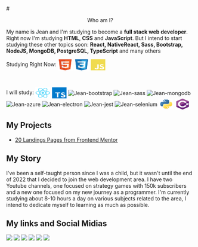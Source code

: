 #<center>Who am I?</center>

My name is Jean and I'm studying to become a **full stack web developer**. Right now I'm studying **HTML**, **CSS** and **JavaScript**. But I intend to start studying these other topics soon: **React, NativeReact, Sass, Bootstrap, NodeJS, MongoDB, PostgreSQL, TypeScript** and many others
<div style="display: inline_block">
  <p> Studying Right Now: 
  <img align="center" alt="Jean-HTML" height="30" width="40" src="https://raw.githubusercontent.com/devicons/devicon/master/icons/html5/html5-original.svg">
  <img align="center" alt="Jean-CSS" height="30" width="40" src="https://raw.githubusercontent.com/devicons/devicon/master/icons/css3/css3-original.svg">
  <img align="center" alt="Jean-Js" height="30" width="40" src="https://raw.githubusercontent.com/devicons/devicon/master/icons/javascript/javascript-plain.svg">
</div>
<div style="display: inline_block"><br>
  <p> I will study: 
  <img align="center" alt="Jean-React" height="30" width="40" src="https://raw.githubusercontent.com/devicons/devicon/master/icons/react/react-original.svg">
  <img align="center" alt="Jean-Ts" height="30" width="40" src="https://raw.githubusercontent.com/devicons/devicon/master/icons/typescript/typescript-plain.svg">
  <img align="center" alt="Jean-bootstrap" height="30" width="40"  src="https://cdn.jsdelivr.net/gh/devicons/devicon/icons/bootstrap/bootstrap-original.svg" />
  <img align="center" alt="Jean-sass" height="30" width="40"  src="https://cdn.jsdelivr.net/gh/devicons/devicon/icons/sass/sass-original.svg" />
  <img align="center" alt="Jean-mongodb" height="30" width="40"  src="https://cdn.jsdelivr.net/gh/devicons/devicon/icons/mongodb/mongodb-original.svg">
  <img align="center" alt="Jean-azure" height="30" width="40"  src="https://cdn.jsdelivr.net/gh/devicons/devicon/icons/azure/azure-original.svg" />
  <img align="center" alt="Jean-electron" height="30" width="40"  src="https://cdn.jsdelivr.net/gh/devicons/devicon/icons/electron/electron-original.svg" />
  <img align="center" alt="Jean-jest" height="30" width="40"  src="https://cdn.jsdelivr.net/gh/devicons/devicon/icons/jest/jest-plain.svg" />
  <img align="center" alt="Jean-selenium" height="30" width="40"  src="https://cdn.jsdelivr.net/gh/devicons/devicon/icons/selenium/selenium-original.svg" />
  <img align="center" alt="Jean-Python" height="30" width="40" src="https://raw.githubusercontent.com/devicons/devicon/master/icons/python/python-original.svg">
  <img align="center" alt="Jean-Csharp" height="30" width="40" src="https://raw.githubusercontent.com/devicons/devicon/master/icons/csharp/csharp-original.svg">
</div>

## My Projects

- [20 Landings Pages from Frontend Mentor](https://github.com/JeanArkantos/Frontend_Mentor_Project)

## My Story

I've been a self-taught person since I was a child, but it wasn't until the end of 2022 that I decided to join the web development area. I have two Youtube channels, one focused on strategy games with 150k subscribers and a new one focused on my new journey as a programmer. I'm currently studying about 8-10 hours a day on various subjects related to the area, I intend to dedicate myself to learning as much as possible.

## My links and Social Midias

<div> 
  <a href="https://www.linkedin.com/in/jean-ricardo-79928a256/" target="_blank"><img src="https://img.shields.io/badge/-LinkedIn-%230077B5?style=for-the-badge&logo=linkedin&logoColor=white" target="_blank"></a> 
  <a href="https://www.youtube.com/c/Arkantos" target="_blank"><img src="https://img.shields.io/badge/YouTube (Gaming)-FF0000?style=for-the-badge&logo=youtube&logoColor=white" target="_blank"></a>
  <a href="https://www.youtube.com/@falaarkantos" target="_blank"><img src="https://img.shields.io/badge/YouTube (Dev)-FF0000?style=for-the-badge&logo=youtube&logoColor=white" target="_blank"></a>
 	<a href="https://www.twitch.tv/arkantosjoga" target="_blank"><img src="https://img.shields.io/badge/Twitch-9146FF?style=for-the-badge&logo=twitch&logoColor=white" target="_blank"></a>
  <a href = "mailto:arkantos.creator@gmail.com"><img src="https://img.shields.io/badge/-Gmail-%23333?style=for-the-badge&logo=gmail&logoColor=white" target="_blank"></a> 
  <a href = "https://wa.me/5547984247576"><img src="https://img.shields.io/badge/WhatsApp-25D366?style=for-the-badge&logo=whatsapp&logoColor=white" target="_blank"></a> 
